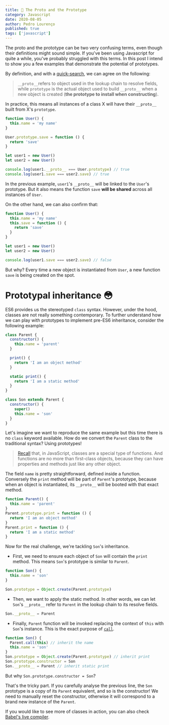 ```yaml
---
title: 🤯 The Proto and the Prototype
category: Javascript
date: 2020-08-05
author: Pedro Lourenço
published: true
tags: ['javascript']
---
```


The proto and the prototype can be two very confusing terms, even though their
definitions might sound simple. If you've been using Javascript for quite a
while, you've probably struggled with this terms. In this post I intend to show
you a few examples that demonstrate the potential of prototypes.

By definition, and with a
[quick-search](https://stackoverflow.com/questions/9959727/proto-vs-prototype-in-javascript),
we can agree on the following:

> `__proto__`refers to object used in the lookup chain to resolve fields, while
> `prototype` is the actual object used to build `__proto__` when a new object
> is created (**the prototype to install when constructing**).

In practice, this means all instances of a class X will have their `__proto__` built
from X's `prototype`. 

```javascript
function User() {
  this.name = 'my name'
}

User.prototype.save = function () {
  return 'save'
}

let user1 = new User()
let user2 = new User()

console.log(user1.__proto__ === User.prototype) // true
console.log(user1.save === user2.save) // true
```

In the previous example, `user1`'s `__proto__` will be linked to the `User`'s
prototype. But it also means the function `save` **will be shared** across all
instances of `User`.

On the other hand, we can also confirm that:

```javascript
function User() {
  this.name = 'my name'
  this.save = function () {
    return 'save'
  }
}

let user1 = new User()
let user2 = new User()

console.log(user1.save === user2.save) // false
```

But why? Every time a new object is instantiated from `User`, a new function
`save` is being created on the spot.

# Prototypal inheritance 😳

ES6 provides us the stereotyped `class` syntax. However, under the hood, classes
are not really something contemporary. To further understand how we can play
with prototypes to implement pre-ES6 inheritance, consider the following
example:

```javascript
class Parent {
  constructor() {
    this.name = 'parent'
  }

  print() {
    return 'I am an object method'
  }

  static print() {
    return 'I am a static method'
  }
}

class Son extends Parent {
  constructor() {
    super()
    this.name = 'son'
  }
}
```

Let's imagine we want to reproduce the same example but this time there is no
`class` keyword available. How do we convert the `Parent` class to the
traditional syntax? Using prototypes!

> [Recall](https://developer.mozilla.org/en-US/docs/Web/JavaScript/Reference/Functions)
> that, in JavaScript, classes are a special type of functions. And functions
> are no more than first-class objects, because they can have properties and
> methods just like any other object.

The field `name` is pretty straightforward, defined inside a function.
Conversely the `print` method will be part of `Parent`'s prototype, because when
an object is instantiated, its `__proto__` will be booted with that exact
method.

```javascript
function Parent() {
  this.name = 'parent'
}
Parent.prototype.print = function () {
  return 'I am an object method'
}
Parent.print = function () {
  return 'I am a static method'
}
```

Now for the real challenge, we're tackling `Son`'s inheritance.

- First, we need to ensure each object of `Son` will contain the `print` method.
  This means `Son`'s prototype is similar to `Parent`.

```javascript {5}
function Son() {
  this.name = 'son'
}

Son.prototype = Object.create(Parent.prototype)
```

- Then, we want to apply the static method. In other words, we can let `Son`'s
  `__proto__` refer to `Parent` in the lookup chain to its resolve fields.

```javascript
Son.__proto__ = Parent
```

- Finally, `Parent` function will be invoked replacing the context of `this`
  with `Son`'s instance. This is the exact purpose of
  [`call`](https://developer.mozilla.org/pt-PT/docs/Web/JavaScript/Reference/Global_Objects/Function/Call).

```javascript {2-3}
function Son() {
  Parent.call(this) // inherit the name
  this.name = 'son'
}
Son.prototype = Object.create(Parent.prototype) // inherit print
Son.prototype.constructor = Son
Son.__proto__ = Parent // inherit static print
```

But why `Son.prototype.constructor = Son`?

That's the tricky part. If you carefully analyse the previous line, the `Son`
prototype is a copy of its `Parent` equivalent, and so is the constructor! We
need to manually reset the constructor, otherwise it will correspond to a brand
new instance of the `Parent`.

If you would like to see more of classes in action, you can also check
[Babel's live compiler](https://babeljs.io/repl#?presets=env%2Ces2015-loose%2Cenv&prettier=false&targets=&version=7.11.0).
